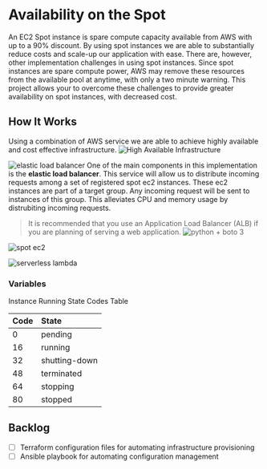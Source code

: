 # Availability on the Spot
An EC2 Spot instance is spare compute capacity available from AWS with up to a 90% discount. By using spot instances we are able to substantially reduce costs and scale-up our application with ease. There are, however, other implementation challenges in using spot instances. Since spot instances are spare compute power, AWS may remove these resources from the available pool at anytime, with only a two minute warning. This project allows your to overcome these challenges to provide greater availability on spot instances, with decreased cost.

## How It Works
Using a combination of AWS service we are able to achieve highly available and cost effective infrastructure.
![High Available Infrastructure](https://jorgearuiz.net/wp-content/uploads/2019/08/spot2.png)

![elastic load balancer](https://jorgearuiz.net/wp-content/uploads/2019/08/ELB.jpeg)
One of the main components in this implementation is the **elastic load balancer**. This service will allow us to distribute incoming requests among a set of registered spot ec2 instances. These ec2 instances are part of a target group. Any incoming request will be sent to instances of this group. This alleviates CPU and memory usage by distrubiting incoming requests.

> It is recommended that you use an Application Load Balancer (ALB) if you are planning of serving a web application.
![python + boto 3](https://jorgearuiz.net/wp-content/uploads/2019/08/python_boto.jpeg)

![spot ec2](https://jorgearuiz.net/wp-content/uploads/2019/08/spot_ec2.jpeg)

![serverless lambda](https://jorgearuiz.net/wp-content/uploads/2019/08/lambda.jpeg)

### Variables


Instance Running State Codes Table

| Code | State       |
|:-----|:------------|
|0     |pending      |
|16    |running      |
|32    |shutting-down|
|48    |terminated   |
|64    |stopping     |
|80    |stopped      |

## Backlog
- [ ] Terraform configuration files for automating infrastructure provisioning
- [ ] Ansible playbook for automating configuration management
